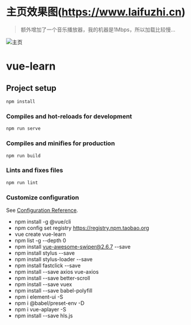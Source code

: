 # 主页效果图(https://www.laifuzhi.cn)
> 额外增加了一个音乐播放器，我的机器是1Mbps，所以加载比较慢...

![主页](https://upload-images.jianshu.io/upload_images/7504966-102e5f5309d77a92.jpg)

# vue-learn

## Project setup
```
npm install
```

### Compiles and hot-reloads for development
```
npm run serve
```

### Compiles and minifies for production
```
npm run build
```

### Lints and fixes files
```
npm run lint
```

### Customize configuration
See [Configuration Reference](https://cli.vuejs.org/config/).
- npm install -g @vue/cli
- npm config set registry https://registry.npm.taobao.org
- vue create vue-learn
- npm list -g --depth 0
- npm install vue-awesome-swiper@2.6.7 --save
- npm install stylus --save
- npm install stylus-loader  --save
- npm install fastclick --save
- npm install --save axios vue-axios
- npm install --save better-scroll
- npm install --save vuex
- npm install --save babel-polyfill
- npm i element-ui -S
- npm i @babel/preset-env -D
- npm i vue-aplayer -S
- npm install --save hls.js
